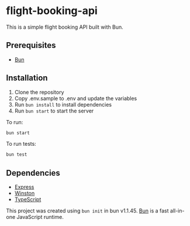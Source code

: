 # flight-booking-api

This is a simple flight booking API built with Bun.

## Prerequisites

- [Bun](https://bun.sh/docs/installation)

## Installation

1. Clone the repository
2. Copy .env.sample to .env and update the variables
3. Run `bun install` to install dependencies
4. Run `bun start` to start the server

To run:

```bash
bun start
```

To run tests:

```bash
bun test
```

## Dependencies

- [Express](https://expressjs.com/)
- [Winston](https://github.com/winstonjs/winston)
- [TypeScript](https://www.typescriptlang.org/)

This project was created using `bun init` in bun v1.1.45. [Bun](https://bun.sh) is a fast all-in-one JavaScript runtime.
